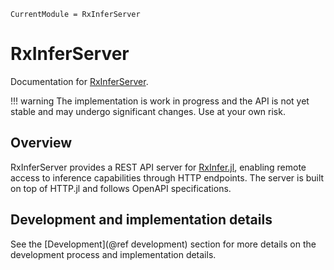 ```@meta
CurrentModule = RxInferServer
```

# RxInferServer

Documentation for [RxInferServer](https://github.com/lazydynamics/RxInferServer.jl).

!!! warning
    The implementation is work in progress and the API is not yet stable and may undergo significant changes. Use at your own risk.

## Overview

RxInferServer provides a REST API server for [RxInfer.jl](https://github.com/biaslab/RxInfer.jl), enabling remote access to inference capabilities through HTTP endpoints. The server is built on top of HTTP.jl and follows OpenAPI specifications.

## Development and implementation details

See the [Development](@ref development) section for more details on the development process and implementation details.

```@index
```